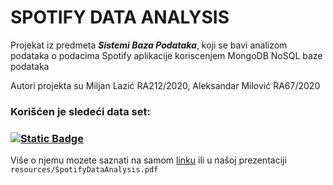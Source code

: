 
# **SPOTIFY DATA ANALYSIS**
Projekat iz predmeta **_Sistemi Baza Podataka_**, koji se bavi analizom podataka o podacima Spotify aplikacije koriscenjem MongoDB NoSQL baze podataka

Autori projekta su Miljan Lazić RA212/2020, Aleksandar Milović RA67/2020

### Korišćen je sledeći data set:
###     [![Static Badge](https://img.shields.io/badge/Spotify_Data_Set-006400?logo=spotify&logoColor=white&style=for-the-badge)](https://www.kaggle.com/datasets/maltegrosse/8-m-spotify-tracks-genre-audio-features)
Više o njemu mozete saznati na samom [linku](https://www.kaggle.com/datasets/maltegrosse/8-m-spotify-tracks-genre-audio-features) ili u našoj prezentaciji ```resources/SpotifyDataAnalysis.pdf```




